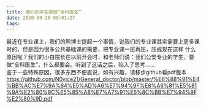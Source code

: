 ```yaml
---
title: 我们的学生要做“全科医生”
date: 2020-09-20 00:01:27
tags:
---
```

最近在专业课上，我们的熊博士提起一个事情，说我们的专业课其实需要上更多课时的，但是因为很多公共基础课的需要，把专业课一压再压，压成现在这样  <!--more-->
什么原因呢？我们的小白院长在以前开会时，和老师们说：我们公安专业的学生，要做“全科医生”，什么都要会。听到了这话之后，陷入了思考……  
鉴于一些特殊原因，很多东西不便直说，如有兴趣，请移步github看pdf版本  
https://github.com/N0vice21/General_doctor/blob/master/%E6%88%91%E4%BB%AC%E7%9A%84%E5%AD%A6%E7%94%9F%E8%A6%81%E5%81%9A%E2%80%9C%E5%85%A8%E7%A7%91%E5%8C%BB%E7%94%9F%E2%80%9D.pdf